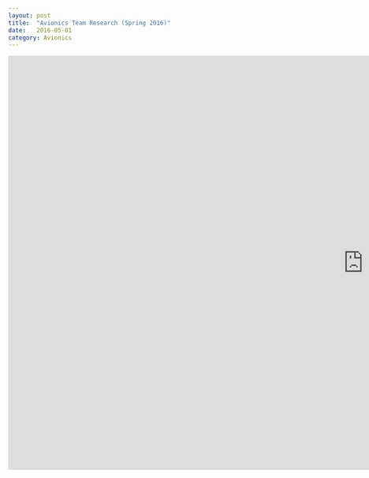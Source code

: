 ```yaml
---
layout: post
title:  "Avionics Team Research (Spring 2016)"
date:   2016-05-01
category: Avionics
---
```

<iframe src="https://docs.google.com/presentation/d/1PZbpmsUROK0_Xl8Xosq7ofNb_Y7RsQfh7CKJiucGKX8/embed?start=false&loop=false&delayms=3000" frameborder="0" width="1440" height="839" allowfullscreen="true" mozallowfullscreen="true" webkitallowfullscreen="true"></iframe>
